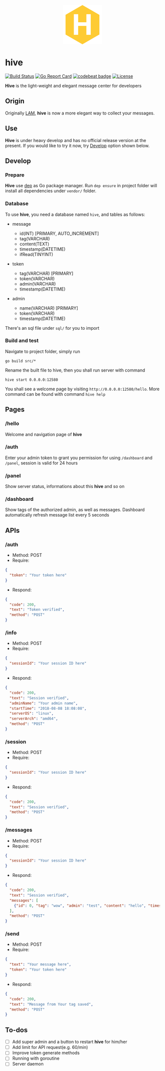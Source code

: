 <div align=center>
  <img src='https://raw.githubusercontent.com/JerryLiao26/hive/master/static/hive_small.png' alt='hive logo'>
</div>

# hive

[![Build Status](https://travis-ci.org/JerryLiao26/hive.svg?branch=master)](https://travis-ci.org/JerryLiao26/hive)
[![Go Report Card](https://goreportcard.com/badge/github.com/JerryLiao26/hive)](https://goreportcard.com/report/github.com/JerryLiao26/hive)
[![codebeat badge](https://codebeat.co/badges/3737204a-ce9b-4d80-a930-5a8735fd709c)](https://codebeat.co/projects/github-com-jerryliao26-hive-master)
[![License](https://img.shields.io/github/license/JerryLiao26/hive.svg)](https://opensource.org/licenses/MIT)

**Hive** is the light-weight and elegant message center for developers

## Origin

Originally [LAM](https://github.com/JerryLiao26/LAM), **hive** is now a more elegant way to collect your messages.

## Use

**Hive** is under heavy develop and has no official release version at the present. If you would like to try it now, try [Develop](#develop) option shown below.

## Develop

### Prepare

**Hive** use [dep](https://golang.github.io/dep/) as Go package manager. Run ```dep ensure``` in project folder will install all dependencies under ```vendor/``` folder.

### Database

To use **hive**, you need a database named ```hive```, and tables as follows:
- message
  - id(INT) [PRIMARY, AUTO_INCREMENT]
  - tag(VARCHAR)
  - content(TEXT)
  - timestamp(DATETIME)
  - ifRead(TINYINT)

- token
  - tag(VARCHAR) [PRIMARY]
  - token(VARCHAR)
  - admin(VARCHAR)
  - timestamp(DATETIME)

- admin
  - name(VARCHAR) [PRIMARY]
  - token(VARCHAR)
  - timestamp(DATETIME)

There's an sql file under ```sql/``` for you to import

### Build and test

Navigate to project folder, simply run
```
go build src/*
```
Rename the built file to hive, then you shall run server with command
```
hive start 0.0.0.0:12580
```
You shall see a welcome page by visiting ```http://0.0.0.0:12580/hello```. More command can be found with command ```hive help```

## Pages

### /hello
Welcome and navigation page of **hive**

### /auth
Enter your admin token to grant you permission for using ```/dashboard``` and ```/panel```, session is valid for 24 hours

### /panel
Show server status, informations about this **hive** and so on

### /dashboard
Show tags of the authorized admin, as well as messages. Dashboard automatically refresh message list every 5 seconds

## APIs

### /auth
- Method: POST
- Require:
```json
{
  "token": "Your token here"
}
```
- Respond:
```json
{
  "code": 200,
  "text": "Token verified",
  "method": "POST"
}
```

### /info
- Method: POST
- Require:
```json
{
  "sessionId": "Your session ID here"
}
```
- Respond:
```json
{
  "code": 200,
  "text": "Session verified",
  "adminName": "Your admin name",
  "startTime": "2018-08-08 18:08:08",
  "serverOS": "linux",
  "serverArch": "amd64",
  "method": "POST"
}
```

### /session
- Method: POST
- Require:
```json
{
  "sessionId": "Your session ID here"
}
```
- Respond:
```json
{
  "code": 200,
  "text": "Session verified",
  "method": "POST"
}
```

### /messages
- Method: POST
- Require:
```json
{
  "sessionId": "Your session ID here"
}
```
- Respond:
```json
{
  "code": 200,
  "text": "Session verified",
  "messages": [
    {"id": 0, "tag": "wow", "admin": "test", "content": "hello", "timestamp": "2018-08-09T16:22:59Z"}
  ],
  "method": "POST"
}
```

### /send
- Method: POST
- Require:
```json
{
  "text": "Your message here",
  "token": "Your token here"
}
```
- Respond:
```json
{
  "code": 200,
  "text": "Message from Your tag saved",
  "method": "POST"
}
```

## To-dos

- [ ] Add super admin and a button to restart **hive** for him/her
- [ ] Add limit for API request(e.g. 60/min)
- [ ] Improve token generate methods
- [ ] Running with goroutine
- [ ] Server daemon
